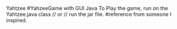 Yahtzee
#YahzeeGame with GUI Java
To Play the game, run on the Yahtzee.java class // or // run the jar file. 
#reference from someone I inspired. 
